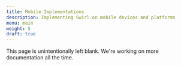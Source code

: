 ```yaml
---
title: Mobile Implementations
description: Implementing Swirl on mobile devices and platforms
menu: main
weight: 5
draft: true
---
```


This page is unintentionally left blank. We're working on more documentation all the time.
